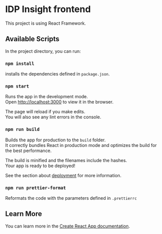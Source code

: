 # IDP Insight frontend

This project is using React Framework.

## Available Scripts

In the project directory, you can run:

### `npm install`

installs the dependencies defined in ``package.json``.

### `npm start`

Runs the app in the development mode.\
Open [http://localhost:3000](http://localhost:3000) to view it in the browser.

The page will reload if you make edits.\
You will also see any lint errors in the console.


### `npm run build`

Builds the app for production to the `build` folder.\
It correctly bundles React in production mode and optimizes the build for the best performance.

The build is minified and the filenames include the hashes.\
Your app is ready to be deployed!

See the section about [deployment](https://facebook.github.io/create-react-app/docs/deployment) for more information.

### `npm run prettier-format`

Reformats the code with the parameters defined in ``.prettierrc``
## Learn More

You can learn more in the [Create React App documentation](https://facebook.github.io/create-react-app/docs/getting-started).
